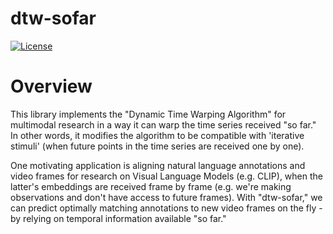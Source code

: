 # dtw-sofar

[![License](https://img.shields.io/github/license/egeozguroglu/dtw-sofar.svg)](https://github.com/egeozguroglu/dtw-sofar)


# Overview

This library implements the "Dynamic Time Warping Algorithm" for multimodal research in a way it can warp the time series received "so far." In other words, it modifies the algorithm to be compatible with 'iterative stimuli' (when future points in the time series are received one by one). 

One motivating application is aligning natural language annotations and video frames for research on Visual Language Models (e.g. CLIP), when the latter's embeddings are received frame by frame (e.g. we're making observations and don't have access to future frames). With "dtw-sofar," we can predict optimally matching annotations to new video frames on the fly - by relying on temporal information available "so far."
